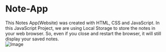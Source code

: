 # Note-App

This Notes App(Website) was created with HTML, CSS and JavaScript. 
In this JavaScript Project, we are using Local Storage to store the notes in your web browser. So, even if you close and restart the browser, it will still display your saved notes.
\
![Image](https://github.com/user-attachments/assets/0ab4986c-d262-457d-bbd2-db80d3e3953a)
